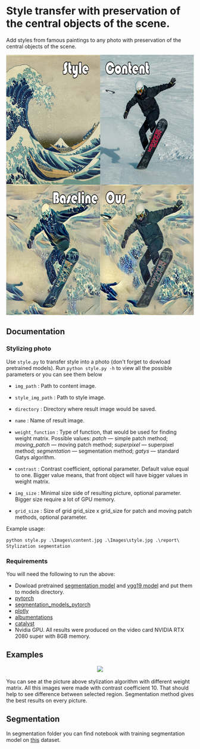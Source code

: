 # Style transfer with preservation of the central objects of the scene.
Add styles from famous paintings to any photo with preservation of the central objects of the scene.

<p align = 'center'>
<img src = 'Images/githubpic.jpg' height = '700px'>
</p>

## Documentation

### Stylizing photo
Use `style.py` to transfer style into a photo (don't forget to dowload pretrained models). Run `python style.py -h` to view all the possible parameters or you can see them below
- `img_path` : Path to content image.
- `style_img_path` : Path to style image.
- `directory` : Directory where result image would be saved.
- `name` : Name of result image.
- `weight_function` : Type of function, that would be used for finding weight matrix.
           Possible values: _patch_ &mdash; simple patch method;
            _moving_patch_ &mdash; moving patch method;
            _superpixel_ &mdash; superpixel method;
            _segmentation_ &mdash; segmentation method;
            _gatys_ &mdash; standard Gatys algorithm.

-  `contrast` : Contrast coefficient, optional parameter. Default value equal to one.
      Bigger value means, that front object will have bigger values in weight matrix.
-  `img_size` : Minimal size side of resulting picture, optional parameter. Bigger size require a lot of GPU memory.
-  `grid_size` : Size of grid grid_size x grid_size for patch and moving patch methods, optional parameter.

Example usage:

    python style.py .\Images\content.jpg .\Images\style.jpg .\report\ Stylization segmentation

    
    





### Requirements
You will need the following to run the above:
 - Dowload pretrained [segmentation model](https://yadi.sk/d/hcNhRltixuxIVw) and [vgg19 model](https://yadi.sk/d/yxJrNraRcujGCA) and put them to models directory.
 - [pytorch](https://github.com/pytorch/pytorch)
 - [segmentation_models_pytorch](https://github.com/qubvel/segmentation_models.pytorch)
 - [plotly](https://github.com/plotly/plotly.py)
 - [albumentations](https://github.com/albumentations-team/albumentations)
 - [catalyst](https://github.com/catalyst-team/catalyst)
 - Nvidia GPU. All results were produced on the video card NVIDIA RTX 2080 super with 8GB memory.
 
## Examples
<p align = 'center'>
<img src = 'Images/github_pic_2.jpg'>
</p>

You can see at the picture above stylization algorithm with different weight matrix. All this images were made with contrast coefficient 10. That should help to see difference between selected region. Segmentation method gives the best results on every picture. 

## Segmentation
In segmentation folder you can find notebook with training segmentation model on [this](https://github.com/victorkitov/BF_Style/tree/master/dataset) dataset.
